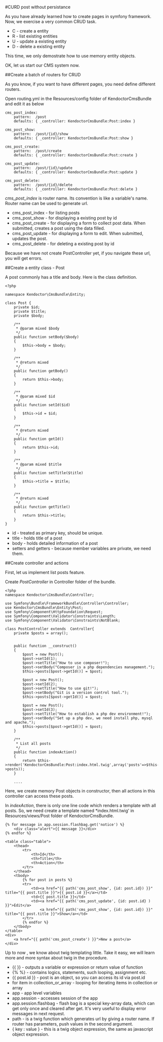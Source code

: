 #CURD post without persistance

As you have already learned how to create pages in symfony framework. Now, we exercise a very common CRUD task.

* C - create a entity
* R - list existing entities
* U - update a existing entity
* D - delete a existing entity

This time, we only demostrate how to use memory entity objects.

OK, let us start our CMS system now.

##Create a batch of routers for CRUD

As you know, if you want to have different pages, you need define different routers.

Open routing.yml in the Resources/config folder of KendoctorCmsBundle and edit it as below

```
cms_post_index:
    pattern:  /post
    defaults: { _controller: KendoctorCmsBundle:Post:index }

cms_post_show:
    pattern:  /post/{id}/show
    defaults: { _controller: KendoctorCmsBundle:Post:show }

cms_post_create:
    pattern:  /post/create
    defaults: { _controller: KendoctorCmsBundle:Post:create }

cms_post_update:
    pattern:  /post/{id}/update
    defaults: { _controller: KendoctorCmsBundle:Post:update }

cms_post_delete:
    pattern:  /post/{id}/delete
    defaults: { _controller: KendoctorCmsBundle:Post:delete }
```

*cms_post_index* is router name. Its convention is like a variable's name. Router name can be used to generate url.

* cms_post_index - for listing posts
* cms_post_show - for displaying a existing post by id
* cms_post_create - for displaying a form to collect post data. When submitted, creates a post using the data filled.
* cms_post_update - for displaying a form to edit. When submitted, updates the post.
* cms_post_delete - for deleting a existing post by id

Because we have not create PostController yet, if you navigate these url, you will get errors.

##Create a entity class - Post

A post commonly has a title and body. Here is the class definition.

```
<?php

namespace Kendoctor\CmsBundle\Entity;

class Post {
    private $id;
    private $title;
    private $body;

    /**
     * @param mixed $body
     */
    public function setBody($body)
    {
        $this->body = $body;
    }

    /**
     * @return mixed
     */
    public function getBody()
    {
        return $this->body;
    }

    /**
     * @param mixed $id
     */
    public function setId($id)
    {
        $this->id = $id;
    }

    /**
     * @return mixed
     */
    public function getId()
    {
        return $this->id;
    }

    /**
     * @param mixed $title
     */
    public function setTitle($title)
    {
        $this->title = $title;
    }

    /**
     * @return mixed
     */
    public function getTitle()
    {
        return $this->title;
    }
}
```

* id - treated as primary key, should be unique.
* title - holds title of a post
* body - holds detailed information of a post
* setters and getters - because member variables are private, we need them.

##Create controller and actions

First, let us implement list posts feature.

Create *PostController* in Controller folder of the bundle.

```
<?php
namespace Kendoctor\CmsBundle\Controller;

use Symfony\Bundle\FrameworkBundle\Controller\Controller;
use Kendoctor\CmsBundle\Entity\Post;
use Symfony\Component\HttpFoundation\Request;
use Symfony\Component\Validator\Constraints\Length;
use Symfony\Component\Validator\Constraints\NotBlank;

class PostController extends  Controller{
    private $posts = array();


    public function __construct()
    {
        $post = new Post();
        $post->setId(1);
        $post->setTitle("How to use composer!");
        $post->setBody("Composer is a php dependencies management.");
        $this->posts[$post->getId()] = $post;

        $post = new Post();
        $post->setId(2);
        $post->setTitle("How to use git!");
        $post->setBody("Git is a version control tool.");
        $this->posts[$post->getId()] = $post;

        $post = new Post();
        $post->setId(3);
        $post->setTitle("How to establish a php dev environment!");
        $post->setBody("Set up a php dev, we need install php, mysql and apache.");
        $this->posts[$post->getId()] = $post;
    }

    /**
     * List all posts
     */
    public function indexAction()
    {
        return $this->render('KendoctorCmsBundle:Post:index.html.twig',array('posts'=>$this->posts));
    }

    ....
```

Here, we create memory Post objects in constructor, then all actions in this controller can access these posts.

In *indexAction*, there is only one line code which renders a template with all posts. So, we need create a template
named *index.html.twig' in Resources/views/Post folder of KendoctorCmsBundle.

```
{% for message in app.session.flashbag.get('notice') %}
    <div class="alert">{{ message }}</div>
{% endfor %}

<table class="table">
    <thead>
        <tr>
            <th>Id</th>
            <th>Title</th>
            <th>Action</th>
        </tr>
    </thead>
    <tbody>
        {% for post in posts %}
        <tr>
            <td><a href="{{ path('cms_post_show', {id: post.id}) }}" title="{{ post.title }}">{{ post.id }}</a></td>
            <td>{{ post.title }}</td>
            <td><a href="{{ path('cms_post_update', {id: post.id} ) }}">Edit</a>
                <a href="{{ path('cms_post_show', {id: post.id}) }}" title="{{ post.title }}">Show</a></td>
        </tr>
        {% endfor %}
    </tbody>
</table>
<div>
    <a href="{{ path('cms_post_create') }}">New a post</a>
</div>
```

Up to now , we know about twig templating little. Take it easy, we will learn more and more syntax about twig in the procedure.

* {{ }} - outputs a variable or expression or return value of function
* {% %} - contains logics, statements, such looping, assignment etc.
* {{ post.id }} - post is an object, so you can access its id via post.id
* for item in collection_or_array -  looping for iterating items in collection or array
* app - app level variables
* app.session - accesses session of the app
* app.session.flashbag - flash bag is a special key-array data, which can get only once and cleared after get. It's very
useful to display error messages in next request.
* path - is a twig function which generates url by giving a router name. If router has parameters, push values in the second argument.
* { key : value } - this is a twig object expression, the same as javascript object expression.